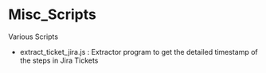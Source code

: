 # Misc_Scripts
Various Scripts
- extract_ticket_jira.js : Extractor program to get the detailed timestamp of the steps in Jira Tickets
